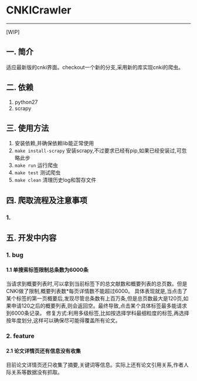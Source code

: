 # CNKICrawler

---

[WIP]

## 一. 简介

适应最新版的cnki界面。checkout一个新的分支,采用新的库实现cnki的爬虫。

## 二. 依赖

1. python27
2. scrapy

## 三. 使用方法

1. 安装依赖,并确保依赖lib能正常使用
2. `make install-scrapy` 安装scrapy,不过要求已经有pip,如果已经安装过,可忽略此步
3. `make run` 运行爬虫
4. `make test` 测试爬虫
4. `make clean` 清理历史log和暂存文件

## 四. 爬取流程及注意事项

### 1. 

## 五. 开发中内容

### 1. bug

#### 1.1 单搜索标签限制总条数为6000条

当请求到概要列表时,可以拿到当前标签下的总文献数和概要列表的总页数。但是CNKI做了限制,概要列表数*每页详情数不能超过6000。
具体表现就是,当点击了某个标签的第一页概要后,发现尽管总条数有上百万条,但是总页数最大是120页,如果申请120之后的概要列表,则会返回空。最终导致,点击某个具体标签最多能请求到6000条记录。
修复方式:利用多级标签,比如按选择学科最细粒度的标签,再选择按年度划分,这样可以确保尽可能得覆盖所有论文。

### 2. feature

#### 2.1 论文详情页还有信息没有收集

目前论文详情页还只收集了摘要,关键词等信息。实际上还有论文引用关系,作者人际关系等数据没有抓取。
